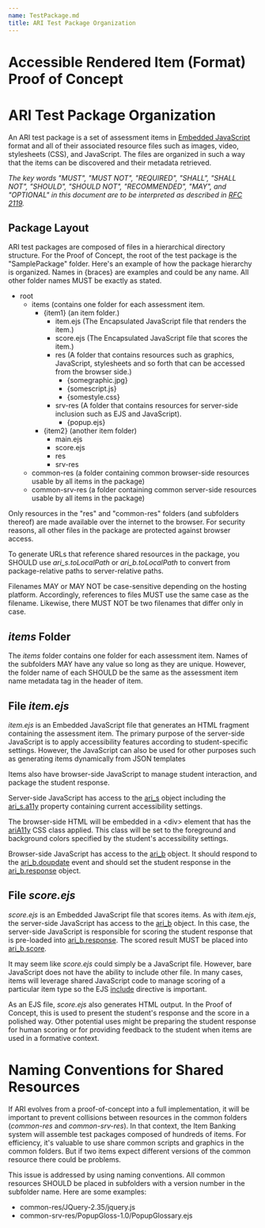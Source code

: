 ```yaml
---
name: TestPackage.md
title: ARI Test Package Organization
---
```


# Accessible Rendered Item (Format)<br/>Proof of Concept

# ARI Test Package Organization

An ARI test package is a set of assessment items in [Embedded JavaScript](EmbeddedJavaScript.html) format and all of their associated resource files such as images, video, stylesheets (CSS), and JavaScript. The files are organized in such a way that the items can be discovered and their metadata retrieved.

*The key words "MUST", "MUST NOT", "REQUIRED", "SHALL", "SHALL NOT", "SHOULD", "SHOULD NOT", "RECOMMENDED", "MAY", and "OPTIONAL" in this document are to be interpreted as described in [RFC 2119](https://www.ietf.org/rfc/rfc2119.txt).* 

## Package Layout

ARI test packages are composed of files in a hierarchical directory structure. For the Proof of Concept, the root of the test package is the "SamplePackage" folder. Here's an example of how the package hierarchy is organized. Names in {braces} are examples and could be any name. All other folder names MUST be exactly as stated.

* root
  * items (contains one folder for each assessment item.
    * {item1} (an item folder.)
      * item.ejs  (The Encapsulated JavaScript file that renders the item.)
      * score.ejs (The Encapsulated JavaScript file that scores the item.)
      * res (A folder that contains resources such as graphics, JavaScript, stylesheets and so forth that can be accessed from the browser side.)
        * {somegraphic.jpg}
        * {somescript.js}
        * {somestyle.css}
      * srv-res (A folder that contains resources for server-side inclusion such as EJS and JavaScript).
	    * {popup.ejs} 
    * {item2} (another item folder)
      * main.ejs
      * score.ejs
      * res
      * srv-res
  * common-res (a folder containing common browser-side resources usable by all items in the package)
  * common-srv-res (a folder containing common server-side resources usable by all items in the package)

Only resources in the "res" and "common-res" folders (and subfolders thereof) are made available over the internet to the browser. For security reasons, all other files in the package are protected against browser access.

To generate URLs that reference shared resources in the package, you SHOULD use *ari_s.toLocalPath* or *ari_b.toLocalPath* to convert from package-relative paths to server-relative paths.

Filenames MAY or MAY NOT be case-sensitive depending on the hosting platform. Accordingly, references to files MUST use the same case as the filename. Likewise, there MUST NOT be two filenames that differ only in case.

## <a name="item"></a>*items* Folder

The *items* folder contains one folder for each assessment item. Names of the subfolders MAY have any value so long as they are unique. However, the folder name of each SHOULD be the same as the assessment item name metadata tag in the header of item.  

## <a name="item.ejs"></a>File *item.ejs*

*item.ejs* is an Embedded JavaScript file that generates an HTML fragment containing the assessment item. The primary purpose of the server-side JavaScript is to apply accessibility features according to student-specific settings. However, the JavaScript can also be used for other purposes such as generating items dynamically from JSON templates

Items also have browser-side JavaScript to manage student interaction, and package the student response.

Server-side JavaScript has access to the [ari_s](RuntimeObjects.html#ari_s) object including the [ari_s.a11y](RuntimeObjects.html#ari_s.a11y) property containing current accessibility settings.

The browser-side HTML will be embedded in a &lt;div&gt; element that has the [ariA11y](RuntimeObjects.html#ariA11y) CSS class applied. This class will be set to the foreground and background colors specified by the student's accessibility settings.

Browser-side JavaScript has access to the [ari_b](RuntimeObjects.html#ari_b) object. It should respond to the [ari_b.doupdate](RuntimeObjects.html#ari_b.doupdate) event and should set the student response in the [ari_b.response](RuntimeObjects.html#ari_b.response) object.

## <a name="item.ejs"></a>File *score.ejs*

*score.ejs* is an Embedded JavaScript file that scores items. As with *item.ejs*, the server-side JavaScript has access to the [ari_b](RuntimeObjects.html#ari_b) object. In this case, the server-side JavaScript is responsible for scoring the student response that is pre-loaded into [ari_b.response](RuntimeObjects.html#ari_b.response). The scored result MUST be placed into [ari_b.score](RuntimeObjects.html#ari_b.score).

It may seem like *score.ejs* could simply be a JavaScript file. However, bare JavaScript does not have the ability to include other file. In many cases, items will leverage shared JavaScript code to manage scoring of a particular item type so the EJS [include](EmbeddedJavaScript.html#include) directive is important.

As an EJS file, *score.ejs* also generates HTML output. In the Proof of Concept, this is used to present the student's response and the score in a polished way. Other potential uses might be preparing the student response for human scoring or for providing feedback to the student when items are used in a formative context. 

# Naming Conventions for Shared Resources

If ARI evolves from a proof-of-concept into a full implementation, it will be important to prevent collisions between resources in the common folders (*common-res* and *common-srv-res*). In that context, the Item Banking system will assemble test packages composed of hundreds of items. For efficiency, it's valuable to use share common scripts and graphics in the common folders. But if two items expect different versions of the common resource there could be problems.

This issue is addressed by using naming conventions. All common resources SHOULD be placed in subfolders with a version number in the subfolder name. Here are some examples:

* common-res/JQuery-2.35/jquery.js
* common-srv-res/PopupGloss-1.0/PopupGlossary.ejs 